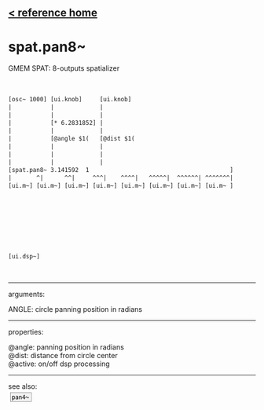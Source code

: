 [< reference home](ceammc_lib.html)
---

# spat.pan8~


GMEM SPAT: 8-outputs spatializer

```


[osc~ 1000] [ui.knob]     [ui.knob]
|           |             |
|           |             |
|           [* 6.2831852] |
|           |             |
|           [@angle $1(   [@dist $1(
|           |             |
|           |             |
|           |             |
[spat.pan8~ 3.141592  1                                        ]
|       ^|      ^^|     ^^^|    ^^^^|   ^^^^^|  ^^^^^^| ^^^^^^^|
[ui.m~] [ui.m~] [ui.m~] [ui.m~] [ui.m~] [ui.m~] [ui.m~] [ui.m~ ]








[ui.dsp~]

            
```

---
arguments:

ANGLE: circle panning position in
            radians<br>

---
properties:

@angle: 
            panning position in radians<br>
@dist: distance from
            circle center<br>
@active: on/off dsp
            processing<br>

---
see also:<br>
[![pan4~](img/object_pan4~.png)](pan4~.html)
